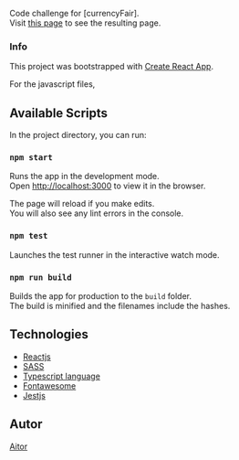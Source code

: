 Code challenge for [currencyFair].<br>
Visit [this page](http://torian12321.github.io/currencyfair) to see the resulting page.<br>

### Info

This project was bootstrapped with [Create React App](https://github.com/facebook/create-react-app).

For the javascript files,

## Available Scripts

In the project directory, you can run:

### `npm start`

Runs the app in the development mode.<br>
Open [http://localhost:3000](http://localhost:3000) to view it in the browser.

The page will reload if you make edits.<br>
You will also see any lint errors in the console.

### `npm test`

Launches the test runner in the interactive watch mode.<br>

### `npm run build`

Builds the app for production to the `build` folder.<br>
The build is minified and the filenames include the hashes.<br>

## Technologies

- [Reactjs](https://reactjs.org/)
- [SASS](http://sass-lang.com/)
- [Typescript language](https://www.typescriptlang.org/)
- [Fontawesome](https://fontawesome.com/)
- [Jestjs](https://jestjs.io/)

## Autor

[Aitor](https://torian12321.github.io/my_web/dist/)
